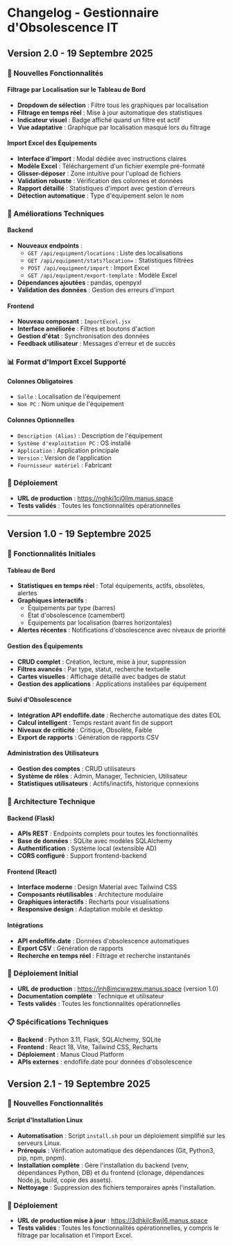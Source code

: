 # Changelog - Gestionnaire d'Obsolescence IT

## Version 2.0 - 19 Septembre 2025

### 🎯 Nouvelles Fonctionnalités

#### Filtrage par Localisation sur le Tableau de Bord
- **Dropdown de sélection** : Filtre tous les graphiques par localisation
- **Filtrage en temps réel** : Mise à jour automatique des statistiques
- **Indicateur visuel** : Badge affiché quand un filtre est actif
- **Vue adaptative** : Graphique par localisation masqué lors du filtrage

#### Import Excel des Équipements
- **Interface d'import** : Modal dédiée avec instructions claires
- **Modèle Excel** : Téléchargement d'un fichier exemple pré-formaté
- **Glisser-déposer** : Zone intuitive pour l'upload de fichiers
- **Validation robuste** : Vérification des colonnes et données
- **Rapport détaillé** : Statistiques d'import avec gestion d'erreurs
- **Détection automatique** : Type d'équipement selon le nom

### 🔧 Améliorations Techniques

#### Backend
- **Nouveaux endpoints** :
  - `GET /api/equipment/locations` : Liste des localisations
  - `GET /api/equipment/stats?location=` : Statistiques filtrées
  - `POST /api/equipment/import` : Import Excel
  - `GET /api/equipment/export-template` : Modèle Excel
- **Dépendances ajoutées** : pandas, openpyxl
- **Validation des données** : Gestion des erreurs d'import

#### Frontend
- **Nouveau composant** : `ImportExcel.jsx`
- **Interface améliorée** : Filtres et boutons d'action
- **Gestion d'état** : Synchronisation des données
- **Feedback utilisateur** : Messages d'erreur et de succès

### 📊 Format d'Import Excel Supporté

#### Colonnes Obligatoires
- `Salle` : Localisation de l'équipement
- `Nom PC` : Nom unique de l'équipement

#### Colonnes Optionnelles
- `Description (Alias)` : Description de l'équipement
- `Système d'exploitation PC` : OS installé
- `Application` : Application principale
- `Version` : Version de l'application
- `Fournisseur matériel` : Fabricant

### 🚀 Déploiement
- **URL de production** : https://nghki1cj0llm.manus.space
- **Tests validés** : Toutes les fonctionnalités opérationnelles

---

## Version 1.0 - 19 Septembre 2025

### 🎯 Fonctionnalités Initiales

#### Tableau de Bord
- **Statistiques en temps réel** : Total équipements, actifs, obsolètes, alertes
- **Graphiques interactifs** : 
  - Équipements par type (barres)
  - État d'obsolescence (camembert)
  - Équipements par localisation (barres horizontales)
- **Alertes récentes** : Notifications d'obsolescence avec niveaux de priorité

#### Gestion des Équipements
- **CRUD complet** : Création, lecture, mise à jour, suppression
- **Filtres avancés** : Par type, statut, recherche textuelle
- **Cartes visuelles** : Affichage détaillé avec badges de statut
- **Gestion des applications** : Applications installées par équipement

#### Suivi d'Obsolescence
- **Intégration API endoflife.date** : Recherche automatique des dates EOL
- **Calcul intelligent** : Temps restant avant fin de support
- **Niveaux de criticité** : Critique, Obsolète, Faible
- **Export de rapports** : Génération de rapports CSV

#### Administration des Utilisateurs
- **Gestion des comptes** : CRUD utilisateurs
- **Système de rôles** : Admin, Manager, Technicien, Utilisateur
- **Statistiques utilisateurs** : Actifs/inactifs, historique connexions

### 🔧 Architecture Technique

#### Backend (Flask)
- **APIs REST** : Endpoints complets pour toutes les fonctionnalités
- **Base de données** : SQLite avec modèles SQLAlchemy
- **Authentification** : Système local (extensible AD)
- **CORS configuré** : Support frontend-backend

#### Frontend (React)
- **Interface moderne** : Design Material avec Tailwind CSS
- **Composants réutilisables** : Architecture modulaire
- **Graphiques interactifs** : Recharts pour visualisations
- **Responsive design** : Adaptation mobile et desktop

#### Intégrations
- **API endoflife.date** : Données d'obsolescence automatiques
- **Export CSV** : Génération de rapports
- **Recherche en temps réel** : Filtrage et recherche instantanés

### 🚀 Déploiement Initial
- **URL de production** : https://lnh8imcwwzew.manus.space (version 1.0)
- **Documentation complète** : Technique et utilisateur
- **Tests validés** : Toutes les fonctionnalités opérationnelles

### 📋 Spécifications Techniques
- **Backend** : Python 3.11, Flask, SQLAlchemy, SQLite
- **Frontend** : React 18, Vite, Tailwind CSS, Recharts
- **Déploiement** : Manus Cloud Platform
- **APIs externes** : endoflife.date pour données d'obsolescence



## Version 2.1 - 19 Septembre 2025

### 🎯 Nouvelles Fonctionnalités

#### Script d'Installation Linux
- **Automatisation** : Script `install.sh` pour un déploiement simplifié sur les serveurs Linux.
- **Prérequis** : Vérification automatique des dépendances (Git, Python3, pip, npm, pnpm).
- **Installation complète** : Gère l'installation du backend (venv, dépendances Python, DB) et du frontend (clonage, dépendances Node.js, build, copie des assets).
- **Nettoyage** : Suppression des fichiers temporaires après l'installation.

### 🚀 Déploiement
- **URL de production mise à jour** : https://3dhkilc8wjl6.manus.space
- **Tests validés** : Toutes les fonctionnalités opérationnelles, y compris le filtrage par localisation et l'import Excel.


